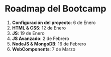 # Roadmap del Bootcamp

1. **Configuración del proyecto**: 6 de Enero
1. **HTML & CSS**: 12 de Enero
1. **JS**: 19 de Enero
1. **JS Avanzado**: 2 de Febrero
1. **NodeJS & MongoDB**: 16 de Febrero
1. **WebComponents**: 7 de Marzo

